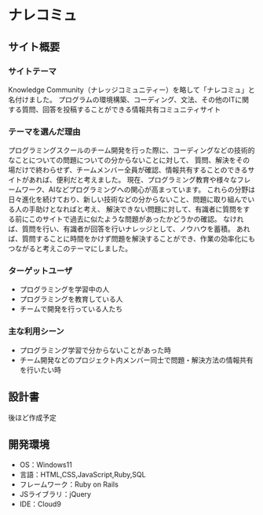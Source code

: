 # ナレコミュ

## サイト概要

### サイトテーマ
Knowledge Community（ナレッジコミュニティー）を略して「ナレコミュ」と名付けました。
プログラムの環境構築、コーディング、文法、その他のITに関する質問、回答を投稿することができる情報共有コミュニティサイト

### テーマを選んだ理由
プログラミングスクールのチーム開発を行った際に、コーディングなどの技術的なことについての問題についての分からないことに対して、
質問、解決をその場だけで終わらせず、チームメンバー全員が確認、情報共有することのできるサイトがあれば、便利だと考えました。
現在、プログラミング教育や様々なフレームワーク、AIなどプログラミングへの関心が高まっています。
これらの分野は日々進化を続けており、新しい技術などの分からないこと、問題に取り組んでいる人の手助けとなればと考え、
解決できない問題に対して、有識者に質問をする前にこのサイトで過去に似たような問題があったかどうかの確認。
なければ、質問を行い、有識者が回答を行いナレッジとして、ノウハウを蓄積。
あれば、質問することに時間をかけず問題を解決することができ、作業の効率化にもつながると考えこのテーマにしました。

### ターゲットユーザ
* プログラミングを学習中の人
* プログラミングを教育している人
* チームで開発を行っている人たち

### 主な利用シーン
* プログラミング学習で分からないことがあった時
* チーム開発などのプロジェクト内メンバー同士で問題・解決方法の情報共有を行いたい時

## 設計書
後ほど作成予定

## 開発環境
* OS：Windows11
* 言語：HTML,CSS,JavaScript,Ruby,SQL
* フレームワーク：Ruby on Rails
* JSライブラリ：jQuery
* IDE：Cloud9